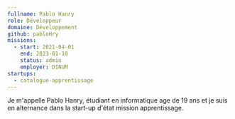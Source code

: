 ```yaml
---
fullname: Pablo Hanry
role: Développeur
domaine: Développement
github: pabloHry
missions:
  - start: 2021-04-01
    end: 2023-01-10
    status: admin
    employer: DINUM
startups:
  - catalogue-apprentissage
---
```


Je m'appelle Pablo Hanry, étudiant en informatique age de 19 ans et je suis en alternance dans la start-up d'état mission apprentissage.

